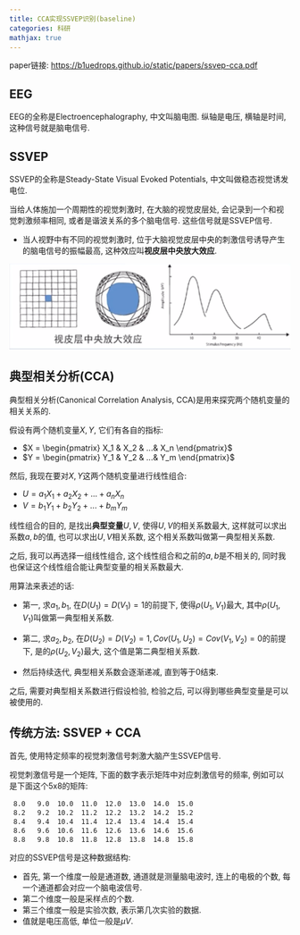 ```yaml
---
title: CCA实现SSVEP识别(baseline)
categories: 科研
mathjax: true
---
```


paper链接: https://b1uedrops.github.io/static/papers/ssvep-cca.pdf

## EEG

EEG的全称是Electroencephalography, 中文叫脑电图. 纵轴是电压, 横轴是时间, 这种信号就是脑电信号.



## SSVEP

SSVEP的全称是Steady-State Visual Evoked Potentials, 中文叫做稳态视觉诱发电位.

当给人体施加一个周期性的视觉刺激时, 在大脑的视觉皮层处, 会记录到一个和视觉刺激频率相同, 或者是谐波关系的多个脑电信号. 这些信号就是SSVEP信号.

* 当人视野中有不同的视觉刺激时, 位于大脑视觉皮层中央的刺激信号诱导产生的脑电信号的振幅最高, 这种效应叫**视皮层中央放大效应**.

![image-20240309102914834](./bci-basic/image-20240309102914834.png)



## 典型相关分析(CCA)

典型相关分析(Canonical Correlation Analysis, CCA)是用来探究两个随机变量的相关关系的.

假设有两个随机变量$X, Y$, 它们有各自的指标:

* $X = \begin{pmatrix} X_1 & X_2 & ...& X_n \end{pmatrix}$​
* $Y = \begin{pmatrix} Y_1 & Y_2 & ...& Y_m \end{pmatrix}$

然后, 我现在要对$X, Y$这两个随机变量进行线性组合:

* $U = a_1X_1 + a_2X_2 + ...+a_nX_n$
* $V = b_1Y_1 + b_2Y_2 + ...+b_mY_m$

线性组合的目的, 是找出**典型变量**$U, V$, 使得$U, V$的相关系数最大, 这样就可以求出系数$a, b$的值, 也可以求出$U, V$相关系数, 这个相关系数叫做第一典型相关系数.

之后, 我可以再选择一组线性组合, 这个线性组合和之前的$a, b$​是不相关的, 同时我也保证这个线性组合能让典型变量的相关系数最大.

用算法来表述的话:

* 第一, 求$a_1, b_1$, 在$D(U_1) = D(V_1) = 1$的前提下, 使得$\rho(U_1, V_1)$最大, 其中$\rho(U_1, V_1)$叫做第一典型相关系数.
* 第二, 求$a_2, b_2$, 在$D(U_2) = D(V_2) = 1, Cov(U_1, U_2) = Cov(V_1, V_2) = 0$的前提下, 是的$\rho(U_2, V_2)$​最大, 这个值是第二典型相关系数.

* 然后持续迭代, 典型相关系数会逐渐递减, 直到等于0结束.

之后, 需要对典型相关系数进行假设检验, 检验之后, 可以得到哪些典型变量是可以被使用的.





## 传统方法: SSVEP + CCA

首先, 使用特定频率的视觉刺激信号刺激大脑产生SSVEP信号.

视觉刺激信号是一个矩阵, 下面的数字表示矩阵中对应刺激信号的频率, 例如可以是下面这个5x8的矩阵:

```
 8.0   9.0  10.0  11.0  12.0  13.0  14.0  15.0
 8.2   9.2  10.2  11.2  12.2  13.2  14.2  15.2
 8.4   9.4  10.4  11.4  12.4  13.4  14.4  15.4
 8.6   9.6  10.6  11.6  12.6  13.6  14.6  15.6
 8.8   9.8  10.8  11.8  12.8  13.8  14.8  15.8
```

对应的SSVEP信号是这种数据结构:

* 首先, 第一个维度一般是通道数, 通道就是测量脑电波时, 连上的电极的个数, 每一个通道都会对应一个脑电波信号.
* 第二个维度一般是采样点的个数.
* 第三个维度一般是实验次数, 表示第几次实验的数据.
* 值就是电压高低, 单位一般是$\mu V$.









